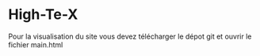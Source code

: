 # High-Te-X

Pour la visualisation du site vous devez télécharger le dépot git et ouvrir le fichier main.html

